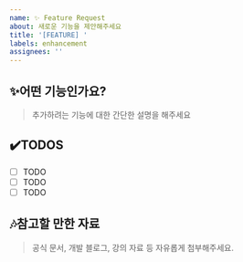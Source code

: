 ```yaml
---
name: ✨ Feature Request
about: 새로운 기능을 제안해주세요
title: '[FEATURE] '
labels: enhancement
assignees: ''
---
```


## ✨어떤 기능인가요?

> 추가하려는 기능에 대한 간단한 설명을 해주세요
## ✔️TODOS

- [ ] TODO
- [ ] TODO
- [ ] TODO

## 🎶참고할 만한 자료

> 공식 문서, 개발 블로그, 강의 자료 등 자유롭게 첨부해주세요.
